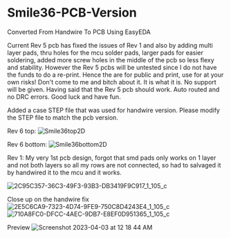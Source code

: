 # Smile36-PCB-Version
Converted From Handwire To PCB Using EasyEDA

Current Rev 5 pcb has fixed the issues of Rev 1 and also by adding multi layer pads, thru holes for the mcu solder pads, larger pads for easier soldering, added more screw holes in the middle of the pcb so less flexy and stability.  However the Rev 5 pcbs will be untested since I do not have the funds to do a re-print.  Hence the are for public and print, use for at your own risks!  Don't come to me and bitch about it.  It is what it is. No support will be given. Having said that the Rev 5 pcb should work.  Auto routed and no DRC errors. Good luck and have fun.

Added a case STEP file that was used for handwire version. Please modify the STEP file to match the pcb version.

Rev 6 top:
![Smile36top2D](https://user-images.githubusercontent.com/118025702/235812063-26bfd0a0-41e4-4138-8dcc-1d85a988c2af.png)

Rev 6 bottom:
![Smile36bottom2D](https://user-images.githubusercontent.com/118025702/235812086-6f1bc2cc-80f0-436f-90ee-1e1fe13a4943.png)

Rev 1: My very 1st pcb design, forgot that smd pads only works on 1 layer and not both layers so all my rows are not connected, so had to salvaged it by handwired it to the mcu and it works.

![2C95C357-36C3-49F3-93B3-DB3419F9C917_1_105_c](https://user-images.githubusercontent.com/118025702/234750949-adb044b6-c799-42c3-a481-3362ce4a85b4.jpeg)

Close up on the handwire fix
![2E5C6CA9-7323-4D74-9FE9-750C8D4243E4_1_105_c](https://user-images.githubusercontent.com/118025702/234750988-6a2ae2be-87d5-42df-ada9-41d576e2387a.jpeg)
![710A8FC0-DFCC-4AEC-9DB7-E8EF0D951365_1_105_c](https://user-images.githubusercontent.com/118025702/234751025-547986b4-7723-4281-a7ec-721084075039.jpeg)

Preview
![Screenshot 2023-04-03 at 12 18 44 AM](https://user-images.githubusercontent.com/118025702/229438825-b9902305-a9b7-4cbc-b7eb-d7882e5f24b7.png)
